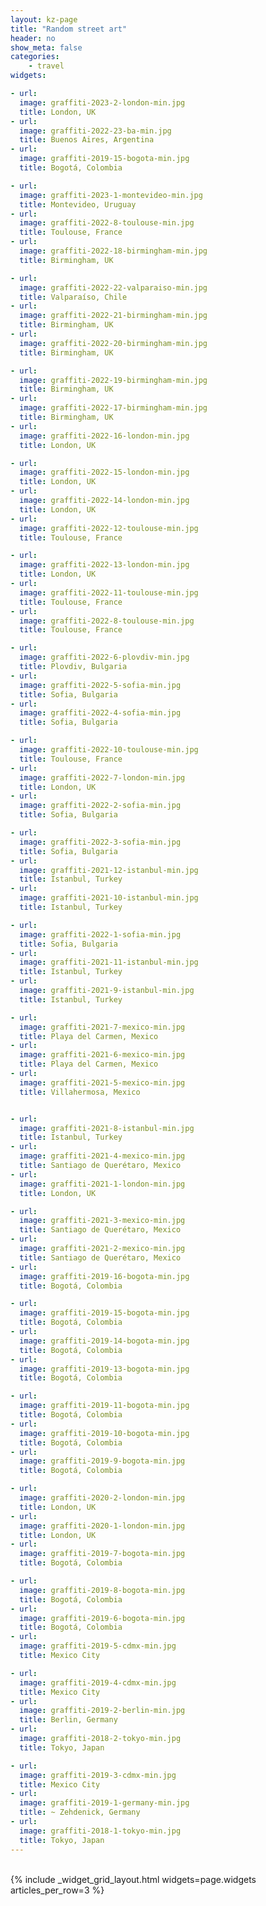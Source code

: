```yaml
---
layout: kz-page
title: "Random street art"
header: no
show_meta: false
categories:
    - travel
widgets:

- url:
  image: graffiti-2023-2-london-min.jpg
  title: London, UK
- url:
  image: graffiti-2022-23-ba-min.jpg
  title: Buenos Aires, Argentina
- url:
  image: graffiti-2019-15-bogota-min.jpg
  title: Bogotá, Colombia

- url:
  image: graffiti-2023-1-montevideo-min.jpg
  title: Montevideo, Uruguay
- url:
  image: graffiti-2022-8-toulouse-min.jpg
  title: Toulouse, France
- url:
  image: graffiti-2022-18-birmingham-min.jpg
  title: Birmingham, UK

- url:
  image: graffiti-2022-22-valparaiso-min.jpg
  title: Valparaíso, Chile
- url:
  image: graffiti-2022-21-birmingham-min.jpg
  title: Birmingham, UK
- url:
  image: graffiti-2022-20-birmingham-min.jpg
  title: Birmingham, UK

- url:
  image: graffiti-2022-19-birmingham-min.jpg
  title: Birmingham, UK
- url:
  image: graffiti-2022-17-birmingham-min.jpg
  title: Birmingham, UK
- url:
  image: graffiti-2022-16-london-min.jpg
  title: London, UK

- url:
  image: graffiti-2022-15-london-min.jpg
  title: London, UK
- url:
  image: graffiti-2022-14-london-min.jpg
  title: London, UK
- url:
  image: graffiti-2022-12-toulouse-min.jpg
  title: Toulouse, France

- url:
  image: graffiti-2022-13-london-min.jpg
  title: London, UK
- url:
  image: graffiti-2022-11-toulouse-min.jpg
  title: Toulouse, France
- url:
  image: graffiti-2022-8-toulouse-min.jpg
  title: Toulouse, France

- url:
  image: graffiti-2022-6-plovdiv-min.jpg
  title: Plovdiv, Bulgaria
- url:
  image: graffiti-2022-5-sofia-min.jpg
  title: Sofia, Bulgaria
- url:
  image: graffiti-2022-4-sofia-min.jpg
  title: Sofia, Bulgaria

- url:
  image: graffiti-2022-10-toulouse-min.jpg
  title: Toulouse, France
- url:
  image: graffiti-2022-7-london-min.jpg
  title: London, UK
- url:
  image: graffiti-2022-2-sofia-min.jpg
  title: Sofia, Bulgaria

- url:
  image: graffiti-2022-3-sofia-min.jpg
  title: Sofia, Bulgaria
- url:
  image: graffiti-2021-12-istanbul-min.jpg
  title: Istanbul, Turkey
- url:
  image: graffiti-2021-10-istanbul-min.jpg
  title: Istanbul, Turkey

- url:
  image: graffiti-2022-1-sofia-min.jpg
  title: Sofia, Bulgaria
- url:
  image: graffiti-2021-11-istanbul-min.jpg
  title: Istanbul, Turkey
- url:
  image: graffiti-2021-9-istanbul-min.jpg
  title: Istanbul, Turkey

- url:
  image: graffiti-2021-7-mexico-min.jpg
  title: Playa del Carmen, Mexico
- url:
  image: graffiti-2021-6-mexico-min.jpg
  title: Playa del Carmen, Mexico
- url:
  image: graffiti-2021-5-mexico-min.jpg
  title: Villahermosa, Mexico


- url:
  image: graffiti-2021-8-istanbul-min.jpg
  title: Istanbul, Turkey
- url:
  image: graffiti-2021-4-mexico-min.jpg
  title: Santiago de Querétaro, Mexico
- url:
  image: graffiti-2021-1-london-min.jpg
  title: London, UK

- url:
  image: graffiti-2021-3-mexico-min.jpg
  title: Santiago de Querétaro, Mexico
- url:
  image: graffiti-2021-2-mexico-min.jpg
  title: Santiago de Querétaro, Mexico
- url:
  image: graffiti-2019-16-bogota-min.jpg
  title: Bogotá, Colombia

- url:
  image: graffiti-2019-15-bogota-min.jpg
  title: Bogotá, Colombia
- url:
  image: graffiti-2019-14-bogota-min.jpg
  title: Bogotá, Colombia
- url:
  image: graffiti-2019-13-bogota-min.jpg
  title: Bogotá, Colombia

- url:
  image: graffiti-2019-11-bogota-min.jpg
  title: Bogotá, Colombia
- url:
  image: graffiti-2019-10-bogota-min.jpg
  title: Bogotá, Colombia
- url:
  image: graffiti-2019-9-bogota-min.jpg
  title: Bogotá, Colombia

- url:
  image: graffiti-2020-2-london-min.jpg
  title: London, UK
- url:
  image: graffiti-2020-1-london-min.jpg
  title: London, UK
- url:
  image: graffiti-2019-7-bogota-min.jpg
  title: Bogotá, Colombia

- url:
  image: graffiti-2019-8-bogota-min.jpg
  title: Bogotá, Colombia
- url:
  image: graffiti-2019-6-bogota-min.jpg
  title: Bogotá, Colombia
- url:
  image: graffiti-2019-5-cdmx-min.jpg
  title: Mexico City

- url:
  image: graffiti-2019-4-cdmx-min.jpg
  title: Mexico City
- url:
  image: graffiti-2019-2-berlin-min.jpg
  title: Berlin, Germany
- url:
  image: graffiti-2018-2-tokyo-min.jpg
  title: Tokyo, Japan

- url:
  image: graffiti-2019-3-cdmx-min.jpg
  title: Mexico City
- url:
  image: graffiti-2019-1-germany-min.jpg
  title: ~ Zehdenick, Germany
- url:
  image: graffiti-2018-1-tokyo-min.jpg
  title: Tokyo, Japan
---
```


<br/>
{% include _widget_grid_layout.html widgets=page.widgets articles_per_row=3 %}
